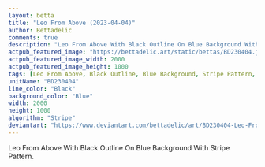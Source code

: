 ```yaml
---
layout: betta
title: "Leo From Above (2023-04-04)"
author: Bettadelic
comments: true
description: "Leo From Above With Black Outline On Blue Background With Stripe Pattern."
actpub_featured_image: "https://bettadelic.art/static/bettas/BD230404.jpg"
actpub_featured_image_width: 2000
actpub_featured_image_height: 1000
tags: [Leo From Above, Black Outline, Blue Background, Stripe Pattern, April 2023]
unitName: "BD230404"
line_color: "Black"
background_color: "Blue"
width: 2000
height: 1000
algorithm: "Stripe"
deviantart: "https://www.deviantart.com/bettadelic/art/BD230404-Leo-From-Above-2023-04-04-956643399"
---
```


Leo From Above With Black Outline On Blue Background With Stripe Pattern.
